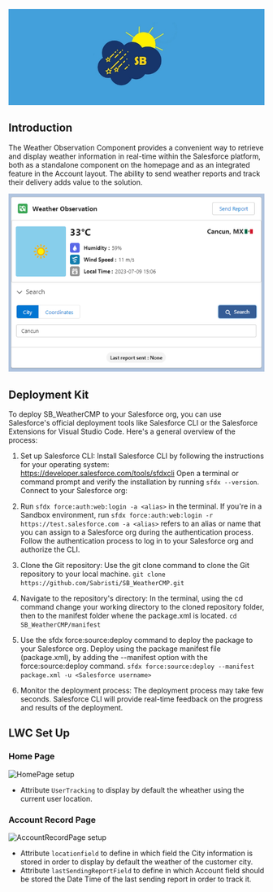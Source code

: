 ![BannerSBWeather](https://github.com/Sabristi/SB_WeatherCMP/blob/main/media/BannerSBWeather.jpg?raw=true)

## Introduction

The Weather Observation Component provides a convenient way to retrieve and display weather information in real-time within the Salesforce platform, both as a standalone component on the homepage and as an integrated feature in the Account layout. The ability to send weather reports and track their delivery adds value to the solution. 

![Screenshot2](https://github.com/Sabristi/SB_WeatherCMP/blob/main/media/Weather3.PNG?raw=true)

## Deployment Kit

To deploy SB_WeatherCMP to your Salesforce org, you can use Salesforce's official deployment tools like Salesforce CLI or the Salesforce Extensions for Visual Studio Code. Here's a general overview of the process:

1. Set up Salesforce CLI:
Install Salesforce CLI by following the instructions for your operating system: https://developer.salesforce.com/tools/sfdxcli
Open a terminal or command prompt and verify the installation by running ```sfdx --version```.
Connect to your Salesforce org:

2. Run ```sfdx force:auth:web:login -a <alias>``` in the terminal. If you're in a Sandbox environment, run ```sfdx force:auth:web:login -r https://test.salesforce.com -a <alias>```
<alias> refers to an alias or name that you can assign to a Salesforce org during the authentication process.
Follow the authentication process to log in to your Salesforce org and authorize the CLI.

4. Clone the Git repository:
Use the git clone command to clone the Git repository to your local machine.
```git clone https://github.com/Sabristi/SB_WeatherCMP.git```

5. Navigate to the repository's directory:
In the terminal, using the cd command change your working directory to the cloned repository folder, then to the manifest folder whene the package.xml is located. ```cd SB_WeatherCMP/manifest```

6. Use the sfdx force:source:deploy command to deploy the package to your Salesforce org. Deploy using the package manifest file (package.xml), by adding the --manifest option with the force:source:deploy command.
```sfdx force:source:deploy --manifest package.xml -u <Salesforce username>```

7. Monitor the deployment process:
The deployment process may take few seconds. Salesforce CLI will provide real-time feedback on the progress and results of the deployment.

## LWC Set Up
### Home Page
![HomePage setup](https://github.com/Sabristi/SB_WeatherCMP/blob/main/media/Weather4.jpg?raw=true)
+ Attribute ```UserTracking``` to display by default the wheather using the current user location.
  
### Account Record Page
![AccountRecordPage setup](https://github.com/Sabristi/SB_WeatherCMP/blob/main/media/Weather5.jpg?raw=true)
+ Attribute ```locationfield``` to define in which field the City information is stored in order to display by default the weather of the customer city.
+ Attribute ```lastSendingReportField``` to define in which Account field should be stored the Date Time of the last sending report in order to track it.  
